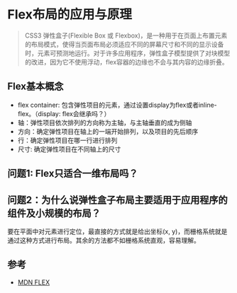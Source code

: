 # Flex布局的应用与原理
> CSS3 弹性盒子(Flexible Box 或 Flexbox)，是一种用于在页面上布置元素的布局模式，使得当页面布局必须适应不同的屏幕尺寸和不同的显示设备时，元素可预测地运行。对于许多应用程序，弹性盒子模型提供了对块模型的改进，因为它不使用浮动，flex容器的边缘也不会与其内容的边缘折叠。


## Flex基本概念
* flex container: 包含弹性项目的元素，通过设置display为flex或者inline-flex。（display: flex会继承吗？）
* 轴：弹性项目依次排列的方向称为主轴，与主轴垂直的成为侧轴
* 方向：确定弹性项目在轴上的一端开始排列，以及项目的先后顺序
* 行：确定弹性项目在哪一行进行排列
* 尺寸: 确定弹性项目在不同轴上的尺寸

## 问题1: Flex只适合一维布局吗？


## 问题2：为什么说弹性盒子布局主要适用于应用程序的组件及小规模的布局？
要在平面中对元素进行定位，最直接的方式就是给出坐标(x, y)，而栅格系统就是通过这种方式进行布局。其余的方法都不如栅格系统直观，容易理解。

## 参考
* [MDN FLEX](https://developer.mozilla.org/zh-CN/docs/Web/CSS/CSS_Flexible_Box_Layout/Using_CSS_flexible_boxes#%E5%BC%B9%E6%80%A7%E7%9B%92%E5%AD%90%E7%9B%B8%E5%85%B3%E5%B1%9E%E6%80%A7)